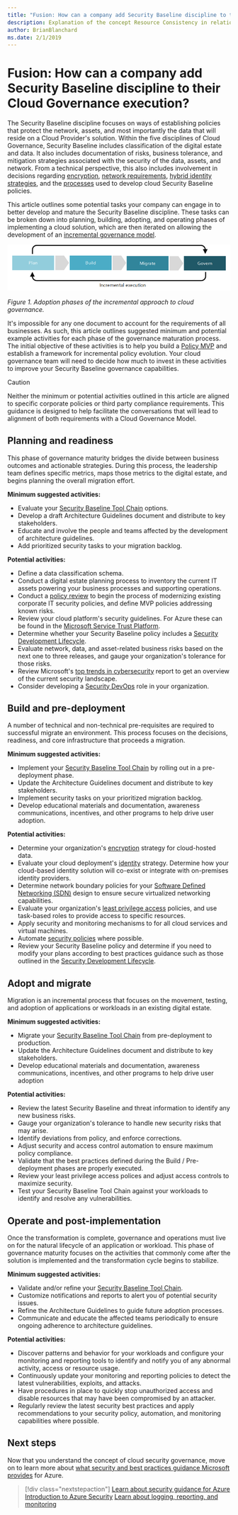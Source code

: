 ```yaml
---
title: "Fusion: How can a company add Security Baseline discipline to their Cloud Governance execution?"
description: Explanation of the concept Resource Consistency in relation to cloud governance
author: BrianBlanchard
ms.date: 2/1/2019
---
```


# Fusion: How can a company add Security Baseline discipline to their Cloud Governance execution?

The Security Baseline discipline focuses on ways of establishing policies that protect the network, assets, and most importantly the data that will reside on a Cloud Provider's solution. Within the five disciplines of Cloud Governance, Security Baseline includes classification of the digital estate and data. It also includes documentation of risks, business tolerance, and mitigation strategies associated with the security of the data, assets, and network. From a technical perspective, this also includes involvement in decisions regarding [encryption](../../infrastructure/encryption/overview.md), [network requirements](../../infrastructure/software-defined-networks/overview.md), [hybrid identity strategies](../../infrastructure/identity/overview.md), and the [processes](./processes.md) used to develop cloud Security Baseline policies.

This article outlines some potential tasks your company can engage in to better develop and mature the Security Baseline discipline. These tasks can be broken down into planning, building, adopting, and operating phases of implementing a cloud solution, which are then iterated on allowing the development of an [incremental governance model](../design-guides/overview.md#incremental-cloud-governance-model).

![Four phases of adoption](../../_images/adoption-phases.png)

*Figure 1. Adoption phases of the incremental approach to cloud governance.*

It's impossible for any one document to account for the requirements of all businesses. As such, this article outlines suggested minimum and potential example activities for each phase of the governance maturation process. The initial objective of these activities is to help you build a [Policy MVP](../design-guides/overview.md#incremental-cloud-governance-model) and establish a framework for incremental policy evolution. Your cloud governance team will need to decide how much to invest in these activities to improve your Security Baseline governance capabilities.

> [!CAUTION]
> Neither the minimum or potential activities outlined in this article are aligned to specific corporate policies or third party compliance requirements. This guidance is designed to help facilitate the conversations that will lead to alignment of both requirements with a Cloud Governance Model.

## Planning and readiness

This phase of governance maturity bridges the divide between business outcomes and actionable strategies. During this process, the leadership team defines specific metrics, maps those metrics to the digital estate, and begins planning the overall migration effort.

**Minimum suggested activities:**

- Evaluate your [Security Baseline Tool Chain](toolchain.md) options.
- Develop a draft Architecture Guidelines document and distribute to key stakeholders.
- Educate and involve the people and teams affected by the development of architecture guidelines.
- Add prioritized security tasks to your migration backlog.

**Potential activities:**

- Define a data classification schema.
- Conduct a digital estate planning process to inventory the current IT assets powering your business processes and supporting operations.
- Conduct a [policy review](../../governance/policy-compliance/what-is-a-cloud-policy-review.md) to begin the process of modernizing existing corporate IT security policies, and define MVP policies addressing known risks.
- Review your cloud platform's security guidelines. For Azure these can be found in the [Microsoft Service Trust Platform](https://www.microsoft.com/trustcenter/stp/default.aspx).
- Determine whether your Security Baseline policy includes a [Security Development Lifecycle](https://www.microsoft.com/securityengineering/sdl/).
- Evaluate network, data, and asset-related business risks based on the next one to three releases, and gauge your organization's tolerance for those risks.
- Review Microsoft's [top trends in cybersecurity](https://www.microsoft.com/security/operations/security-intelligence-report) report to get an overview of the current security landscape.
- Consider developing a [Security DevOps](https://www.microsoft.com/en-us/securityengineering/devsecops) role in your organization.

<!-- "en-us" location is required for the URL above. -->

## Build and pre-deployment

A number of technical and non-technical pre-requisites are required to successful migrate an environment. This process focuses on the decisions, readiness, and core infrastructure that proceeds a migration.

**Minimum suggested activities:**

- Implement your [Security Baseline Tool Chain](toolchain.md) by rolling out in a pre-deployment phase.
- Update the Architecture Guidelines document and distribute to key stakeholders.
- Implement security tasks on your prioritized migration backlog.
- Develop educational materials and documentation, awareness communications, incentives, and other programs to help drive user adoption.

**Potential activities:**

- Determine your organization's [encryption](../../infrastructure/encryption/overview.md) strategy for cloud-hosted data.
- Evaluate your cloud deployment's [identity](../../infrastructure/identity/overview.md) strategy. Determine how your cloud-based identity solution will co-exist or integrate with on-premises identity providers.
- Determine network boundary policies for your [Software Defined Networking (SDN)](../../infrastructure/software-defined-networks/overview.md) design to ensure secure virtualized networking capabilities.
- Evaluate your organization's [least privilege access](/azure/active-directory/users-groups-roles/roles-delegate-by-task) policies, and use task-based roles to provide access to specific resources.
- Apply security and monitoring mechanisms to for all cloud services and virtual machines.
- Automate [security policies](../../infrastructure/policy-enforcement/overview.md) where possible.
- Review your Security Baseline policy and determine if you need to modify your plans according to best practices guidance such as those outlined in the [Security Development Lifecycle](https://www.microsoft.com/securityengineering/sdl/).

## Adopt and migrate

Migration is an incremental process that focuses on the movement, testing, and adoption of applications or workloads in an existing digital estate.

**Minimum suggested activities:**

- Migrate your [Security Baseline Tool Chain](toolchain.md) from pre-deployment to production.
- Update the Architecture Guidelines document and distribute to key stakeholders.
- Develop educational materials and documentation, awareness communications, incentives, and other programs to help drive user adoption

**Potential activities:**

- Review the latest Security Baseline and threat information to identify any new business risks.
- Gauge your organization's tolerance to handle new security risks that may arise.
- Identify deviations from policy, and enforce corrections.
- Adjust security and access control automation to ensure maximum policy compliance.  
- Validate that the best practices defined during the Build / Pre-deployment phases are properly executed.
- Review your least privilege access polices and adjust access controls to maximize security.
- Test your Security Baseline Tool Chain against your workloads to identify and resolve any vulnerabilities.

## Operate and post-implementation

Once the transformation is complete, governance and operations must live on for the natural lifecycle of an application or workload. This phase of governance maturity focuses on the activities that commonly come after the solution is implemented and the transformation cycle begins to stabilize.

**Minimum suggested activities:**

- Validate and/or refine your [Security Baseline Tool Chain](toolchain.md).
- Customize notifications and reports to alert you of potential security issues.
- Refine the Architecture Guidelines to guide future adoption processes.
- Communicate and educate the affected teams periodically to ensure ongoing adherence to architecture guidelines.

**Potential activities:**

- Discover patterns and behavior for your workloads and configure your monitoring and reporting tools to identify and notify you of any abnormal activity, access or resource usage.
- Continuously update your monitoring and reporting policies to detect the latest vulnerabilities, exploits, and attacks.
- Have procedures in place to quickly stop unauthorized access and disable resources that may have been compromised by an attacker.
- Regularly review the latest security best practices and apply recommendations to your security policy, automation, and monitoring capabilities where possible.

## Next steps

Now that you understand the concept of cloud security governance, move on to learn more about [what security and best practices guidance Microsoft provides](azure-security-guidance.md) for Azure.

> [!div class="nextstepaction"]
> [Learn about security guidance for Azure](azure-security-guidance.md)
> [Introduction to Azure Security](/azure/security/azure-security)
> [Learn about logging, reporting, and monitoring](../../infrastructure/logs-and-reporting/overview.md)
